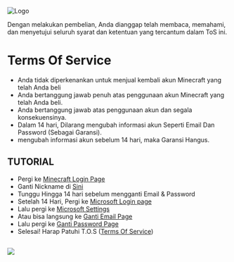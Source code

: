 
![Logo](https://i.imgur.com/fBTU14I.png)

Dengan melakukan pembelian,
Anda dianggap telah membaca, memahami,
dan menyetujui seluruh syarat dan ketentuan
yang tercantum dalam ToS ini.

# Terms Of Service



- Anda tidak diperkenankan untuk menjual kembali akun Minecraft yang telah Anda beli
- Anda bertanggung jawab penuh atas penggunaan akun Minecraft yang telah Anda beli.
- Anda bertanggung jawab atas penggunaan akun dan segala konsekuensinya.
- Dalam 14 hari, Dilarang mengubah informasi akun Seperti Email Dan Password (Sebagai Garansi).
- mengubah informasi akun sebelum 14 hari, maka Garansi Hangus.
## TUTORIAL

- Pergi ke [Minecraft Login Page](https://www.minecraft.net/en-us/login)
- Ganti Nickname di [Sini](https://www.minecraft.net/en-us/msaprofile/mygames/editprofile)
- Tunggu Hingga 14 hari sebelum mengganti Email & Password
- Setelah 14 Hari, Pergi ke [Microsoft Login page](https://login.microsoftonline.com/)
- Lalu pergi ke [Microsoft Settings](https://account.live.com/names/manage?mkt=id-ID&refd=account.microsoft.com&refp=profile)
- Atau bisa langsung ke [Ganti Email Page](https://account.live.com/AddAssocId)
- Lalu pergi ke [Ganti Password Page](https://account.live.com/password/Change)
- Selesai! Harap Patuhi T.O.S ([Terms Of Service]())

## 

![](https://i.imgur.com/9Hg7HkD.png)

